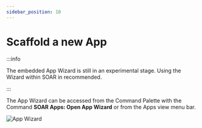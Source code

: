```yaml
---
sidebar_position: 10 
---
```


# Scaffold a new App

:::info

The embedded App Wizard is still in an experimental stage. Using the Wizard within SOAR in recommended.

:::


The App Wizard can be accessed from the Command Palette with the Command **SOAR Apps: Open App Wizard** or from the Apps view menu bar.

![App Wizard](/img/app_wizard.png)
